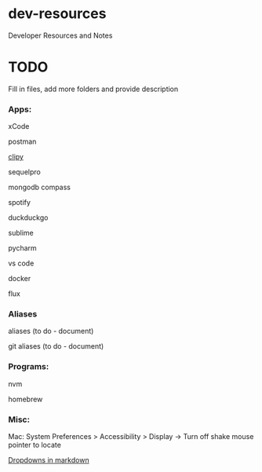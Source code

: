# dev-resources
Developer Resources and Notes

# TODO
Fill in files, add more folders and provide description


### Apps:

xCode

postman

[clipy](https://github.com/Clipy/Clipy)

sequelpro

mongodb compass

spotify

duckduckgo

sublime

pycharm

vs code

docker

flux

### Aliases

aliases (to do - document)

git aliases (to do - document)

### Programs:

nvm

homebrew


### Misc:

Mac: System Preferences > Accessibility > Display -> Turn off shake mouse pointer to locate

[Dropdowns in markdown](https://gist.github.com/citrusui/07978f14b11adada364ff901e27c7f61)
